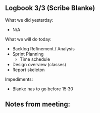 ## Logbook 3/3 (Scribe Blanke)
What we did yesterday: 
- N/A

What we will do today:
- Backlog Refinement / Analysis
- Sprint Planning
  - Time schedule
- Design overview (classes)
- Report skeleton

Impediments:
- Blanke has to go before 15:30

Notes from meeting:
- 
